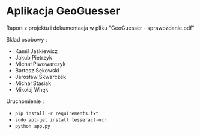 # Aplikacja GeoGuesser

Raport z projektu i dokumentacja w pliku "GeoGuesser - sprawozdanie.pdf"

Skład osobowy :
- Kamil Jaśkiewicz
- Jakub Pietrzyk
- Michał Piwowarczyk
- Bartosz Sękowski
- Jarosław Skwarczek
- Michał Stasiak
- Mikołaj Wnęk

Uruchomienie :
- `pip install -r requirements.txt`
- `sudo apt-get install tesseract-ocr`
- `python app.py`

